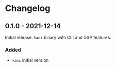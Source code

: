 # Changelog

## 0.1.0 - 2021-12-14

Initial release. `kani` binary with CLI and DSP features.

### Added

- `kani` initial version
